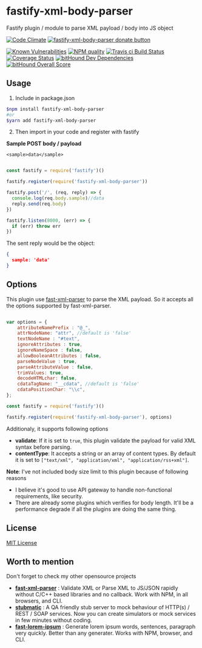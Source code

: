 # fastify-xml-body-parser
Fastify plugin / module to parse XML payload / body into JS object

[![Code Climate](https://codeclimate.com/github/NaturalIntelligence/fastify-xml-body-parser/badges/gpa.svg)](https://codeclimate.com/github/NaturalIntelligence/fastify-xml-body-parser) 
[<img src="https://www.paypalobjects.com/webstatic/en_US/btn/btn_donate_92x26.png" alt="fastify-xml-body-parser donate button"/>](https://www.paypal.com/cgi-bin/webscr?cmd=_s-xclick&hosted_button_id=KQJAX48SPUKNC) 

[![Known Vulnerabilities](https://snyk.io/test/github/naturalintelligence/fastify-xml-body-parser/badge.svg)](https://snyk.io/test/github/naturalintelligence/fastify-xml-body-parser) 
[![NPM quality][quality-image]][quality-url]
[![Travis ci Build Status](https://travis-ci.org/NaturalIntelligence/fastify-xml-body-parser.svg?branch=master)](https://travis-ci.org/NaturalIntelligence/fastify-xml-body-parser) 
[![Coverage Status](https://coveralls.io/repos/github/NaturalIntelligence/fastify-xml-body-parser/badge.svg?branch=master)](https://coveralls.io/github/NaturalIntelligence/fastify-xml-body-parser?branch=master) 
[![bitHound Dev Dependencies](https://www.bithound.io/github/NaturalIntelligence/fastify-xml-body-parser/badges/devDependencies.svg)](https://www.bithound.io/github/NaturalIntelligence/fastify-xml-body-parser/master/dependencies/npm)
[![bitHound Overall Score](https://www.bithound.io/github/NaturalIntelligence/fastify-xml-body-parser/badges/score.svg)](https://www.bithound.io/github/NaturalIntelligence/fastify-xml-body-parser) 

[quality-image]: http://npm.packagequality.com/shield/fastify-xml-body-parser.svg?style=flat-square
[quality-url]: http://packagequality.com/#?package=fastify-xml-body-parser

## Usage
1. Include in package.json
```bash
$npm install fastify-xml-body-parser
#or
$yarn add fastify-xml-body-parser
```

2. Then import in your code and register with fastify

**Sample POST body / payload**
```
<sample>data</sample>
```

```js

const fastify = require('fastify')()

fastify.register(require('fastify-xml-body-parser'))

fastify.post('/', (req, reply) => {
  console.log(req.body.sample)//data
  reply.send(req.body)
})

fastify.listen(8000, (err) => {
  if (err) throw err
})
```

The sent reply would be the object:
```json
{
  sample: 'data'
}
```

## Options
This plugin use [fast-xml-parser](https://github.com/NaturalIntelligence/fast-xml-parser) to parse the XML payload. So it accepts all the options supported by fast-xml-parser.

```js

var options = {
    attributeNamePrefix : "@_",
    attrNodeName: "attr", //default is 'false'
    textNodeName : "#text",
    ignoreAttributes : true,
    ignoreNameSpace : false,
    allowBooleanAttributes : false,
    parseNodeValue : true,
    parseAttributeValue : false,
    trimValues: true,
    decodeHTMLchar: false,
    cdataTagName: "__cdata", //default is 'false'
    cdataPositionChar: "\\c",
};

const fastify = require('fastify')()

fastify.register(require('fastify-xml-body-parser'), options)

```

Additionaly, it supports following options

* **validate**: If it is set to `true`, this plugin validate the payload for valid XML syntax before parsing.
* **contentType**:  It accepts a string or an array of content types. By default it is set to `["text/xml", "application/xml", "application/rss+xml"]`.

**Note**: I've not included body size limit to this plugin because of following reasons
* I believe it's good to use API gateway to handle non-functional requirements, like security.
* There are already some plugins which verifies for body length. It'll be a performance degrade if all the plugins are doing the same thing.


## License
[MIT License](http://jsumners.mit-license.org/)

## Worth to mention

Don't forget to check my other opensource projects

* **[fast-xml-parser](https://github.com/NaturalIntelligence/fast-xml-parser)** : Validate XML or Parse XML to JS/JSON rapidly without C/C++ based libraries and no callback. Work with NPM, in all browsers, and CLI.
* **[stubmatic](https://github.com/NaturalIntelligence/stubmatic)** : A QA friendly stub server to mock behaviour of HTTP(s) / REST / SOAP services. Now you can create simulators or mock services in few minutes without coding.
* **[fast-lorem-ipsum](https://github.com/NaturalIntelligence/fast-lorem-ipsum)** : Generate lorem ipsum words, sentences, paragraph very quickly. Better than any generater. Works with NPM, browser, and CLI.
